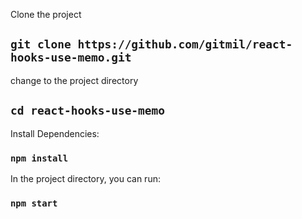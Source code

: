 
Clone the project

## `git clone https://github.com/gitmil/react-hooks-use-memo.git`

change to the project directory

## `cd react-hooks-use-memo`

Install Dependencies:

### `npm install`

In the project directory, you can run:

### `npm start`

